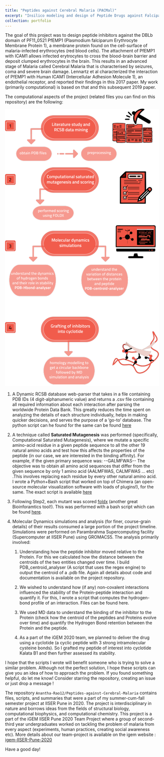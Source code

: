 ```yaml
---
title: "Peptides against Cerebral Malaria (PACMal)"
excerpt: "Insilico modeling and design of Peptide Drugs against Falciparum Cerebral malaria"
collection: portfolio
---
```


The goal of this project was to design peptide inhibitors against the DBLb domain of PF11_0521 PfEMP1 (Plasmodium falciparum Erythrocyte Membrane Protein 1), a membrane protein found on the cell-surface of malaria-infected erythrocytes (red blood cells). The attachment of PfEMP1 with ICAM1 allows infected erytrocytes to cross the blood-brain barrier and deposit clumped erythrocytes in the brain. This results in an advanced stage of Malaria called Cerebral Malaria that is characterised by seizures, coma and severe brain damage. Lennartz et al characterized the interaction of PfEMP1 with Human ICAM1 (Intercellular Adhesion Molecule 1), an endothelial receptor, and reported their findings in this 2017 paper. My work (primarily computational) is based on that and this subsequent 2019 paper.

The computational aspects of the project (related files you can find on this repository) are the following:

![PACMal Workflow](/images/T--IISER-Pune-India--model1.png)

1. A Dynamic RCSB database web-parser that takes in a file containing PDB IDs (4 digit-alphanumeric value) and returns a .csv file containing all required information about each interaction after parsing the worldwide Protein Data Bank. This greatly reduces the time spent on analyzing the details of each structure individually, helps in making quicker decisions, and serves the purpose of a ‘go-to’ database. The python script can he found for the same can be found [here](https://github.com/Anantha-Rao12/Peptides-against-Cerebral-Malaria/tree/master/Preprocessing-data)
    
2. A technique called **Saturated Mutagenesis** was performed (specifically, Computational Saturated Mutagenesis), where we mutate a specific amino-acid residue in a given peptide sequence to all the other 19 natural amino acids and test how this affects the properties of the peptide (in our case, we are interested in the binding affinity). For example, if the given primary sequence was:
            --GALMFWAS--
The objective was to obtain all amino acid sequences that differ from the given sequence by only 1 amino acid (AALMFWAS, CALMFWAS ... etc) .This involves replacing each residue by every other natural amino acid. I wrote a Python+Bash script that worked on top of Chimera (an open-source molecular visualization software with loads of plugins!), for the same. The exact script is available [here](https://github.com/Anantha-Rao12/Peptides-against-Cerebral-Malaria/blob/master/Preprocessing-data/preprocessing-functions.py)
                    
3.  Following Step2, each mutant was scored [foldx](http://foldxsuite.crg.eu/) (another great Bioinforamtics tool!). This was performed with a bash script which can be found [here](https://github.com/Anantha-Rao12/Peptides-against-Cerebral-Malaria/tree/master/SM-and-scoring-analysis/Param-scripts).
                        
4. Molecular Dynamics simulations and analysis (for finer, course-grain details) of their results consumed a large portion of the project timeline. Simulations were performed on Parambrahma Supercomputing facility (Supercomputer at IISER Pune) using GROMACS5. The analysis primarily involved:
                            
    1. Understanding how the peptide inhibitor moved relative to the Protein. For this we calculated how the distance between the centroids of the two entities changed over time. I build PDB_centroid_analyser (A script that uses the regex engine) to output the centroid of a .pdb file. Again all details about code and documentation is available on the project repository. 
                                    
    2. We wished to understand how (if any) non-covalent interactions influenced the stability of the Protein-peptide interaction and quantify it. For this, I wrote a script that computes the hydrogen-bond profile of an interaction. Files can be found here.
                                            
    3. We used MD data to understand the binding of the inhibitor to the Protein (check how the centroid of the peptides and Proteins evolve over time) and quantify the Hydrogen Bond retention between the Protein and the peptide.
                                                    
    4. As a part of the iGEM 2020 team, we planned to deliver the drug using a cyclotide (a cyclic peptide with 3 strong intramolecular cysteine bonds). So I grafted my peptide of interest into cyclotide Kalata B1 and then further assessed its stability.
                                                            
I hope that the scripts I wrote will benefit someone who is trying to solve a similar problem. Although not the perfect solution, I hope these scripts can give you an idea of how to approach the problem. If you found something helpful, do let me know! Consider starring the repository, creating an issue or just drop a message !
 
 The repository `Anantha-Rao12/Peptides-against-Cerebral-Malaria` contains files, scripts, and summaries that were a part of my summer-cum-fall semester project at IISER Pune in 2020. The project is interdisciplinary in nature and borrows ideas from the fields of structural biology, computational biophysics, and computational chemistry. This project is a part of the iGEM IISER Pune 2020 Team Project where a group of second-third year undergraduates worked on tackling the problem of malaria from every aspect (experiments, human practices, creating social awareness etc). More details about our team-project is available on the igem website : [igem-IISER-Pune-2020](https://2020.igem.org/Team:IISER-Pune-India)
 
Have a good day!
